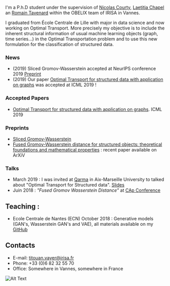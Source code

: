 

I'm a P.h.D student under the supervision of [Nicolas Courty](http://people.irisa.fr/Nicolas.Courty/), [Laetitia Chapel](http://people.irisa.fr/Laetitia.Chapel/) an [Romain Tavenard](http://rtavenar.github.io/research/bio.html) within the OBELIX team of IRISA in Vannes. 

I graduated from École Centrale de Lille with major in data science and now working on Optimal Transport. More precisely my objective is to include the inherent structural information of usual machine learning objects (graph, time series...) in the Optimal Transportation problem and to use this new formulation for the classification of structured data.

### News
- (2019) Sliced Gromov-Wasserstein accepted at NeurIPS conference 2019 [Preprint](https://arxiv.org/pdf/1905.10124.pdf)
- (2019) Our paper [Optimal Transport for structured data with application on graphs](http://proceedings.mlr.press/v97/titouan19a.html) was accepted at ICML 2019 !

### Accepted Papers
- [Optimal Transport for structured data with application on graphs](http://proceedings.mlr.press/v97/titouan19a.html). ICML 2019 

### Preprints
- [Sliced Gromov-Wasserstein](https://arxiv.org/pdf/1905.10124.pdf)
- [Fused Gromov-Wasserstein distance for structured objects: theoretical foundations and mathematical properties](https://arxiv.org/abs/1811.02834) : recent paper available on ArXiV

### Talks 
- March 2019 : I was invited at [Qarma](https://qarma.lis-lab.fr/) in Aix-Marseille University to talked about "Optimal Transport for Structured data". [Slides](/materials/Titouan_Marseille_2019.pdf)
- Juin 2018 : *"Fused Gromov Wasserstein Distance"* at [CAp Conference](http://cap2018.litislab.fr/)

## Teaching :
- Ecole Centrale de Nantes (ECN) October 2018 : Generative models (GAN's, Wasserstein GAN's and VAE), all materials available on my [GitHub](https://github.com/tvayer/tvayer.github.io/tree/master/cours/deep_ecn_2018) 


## Contacts

- E-mail: titouan.vayer@irisa.fr
- Phone: +33 (0)6 82 32 55 70
- Office: Somewhere in Vannes, somewhere in France

![Alt Text](/materials/mouette.gif)

